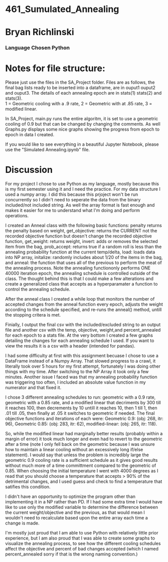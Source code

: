 # 461_Sumulated_Annealing

# Bryan Richlinski

### Language Chosen Python

# Notes for file structure:
Please just use the files in the SA_Project folder. Files are as follows, the final bag lists ready to be inserted into a dataframe, are in ouput1 ouput2 and ouput3.  The details of each annealing epoch are in stats(1) stats(2) and stats(3).  
1 = Geometric cooling with a .9 rate, 2 = Geometric with at .85 rate, 3 = modified linear.

In SA_Project, main.py runs the entire algoritm, it is set to use a geometric cooling of 0.9 but that can be changed by changing the comments. As well Graphs.py displays some nice graphs showing the progress from epoch to epoch in data I created.  

If you would like to see everything in a beautiful Jupyter Notebook, please use the "Simulated Annealing.ipynb" file. 

# Discussion

For my project I chose to use Python as my language, mostly because this is my first semester using it and I need the practice. For my data structure I used a numpy array. I did this because this prjoject won't be run concurrently so I didn't need to seperate the data from the binary included/not included string. As well the array format is fast enough and makes it easier for me to understand what I'm doing and perform operations.  

I created an Anneal class with the following basic functions: penalty returns the penalty based on weight, get_objective: returns the CURRENT not the recorded objective function but doesn't change the recorded objective function, get_weight: returns weight, invert: adds or removes the selected item from the bag, prob_accept: returns true if a random roll is less than the annealing probability function at the current temp/delta, load: loads data into NP array, initalize: randomly includes about 1/20 of the items in the bag, and anneal: the function that uses all of the previous to perform the meat of the annealing process.  Note the annealing functiononly performs ONE 40000 iteration epoch, the annealing schedule is controlled outside of the class. The thought behind this is that I could make a few alterations and create a generalized class that accepts as a hyperparamater a function to control the annealing schedule. 

After the anneal class I created a while loop that monitors the number of accepted changes from the anneal function every epoch, adjusts the weight according to the schedule specified, and re-runs the anneal() method, untill the stopping critera is met. 

Finially, I output the final csv with the included/excluded string to an output file and another csv with the temp, objective, weight,and percent_annealed for each epoch to a stats file. At the very bottom I created a few graphs detailing the changes for each annealing schedule I used. If you want to view the results it is a csv with a header (intended for pandas). 

I had some difficulty at first with this assignment becuase I chose to use a DataFrame instead of a Numpy Array.  That slowed progress to a crawl, it literally took over 5 hours for my first attempt, fortunately I was doing other things with my time.  After switching to the NP Array it took only a few minutes.  Another issue I faced was that my annealing probability function was triggering too often, I included an absolute value function in my numerator and that fixed it.

I chose 3 different annealing schedules to run: geometric with a 0.9 rate, geometric with a 0.85 rate, and a modified linear that decriments by 300 till it reaches 100, then decrements by 10 untill it reaches 10, then 1 till 1, then .01 till .05, then finally at .05 it switches to geometric if needed. The final objective functions and iterations of each were:
Geometric 0.9: (obj: 268, itr: 96), 
Geometric 0.85: (obj: 283, itr: 62), 
modified-linear: (obj: 265, itr: 118). 

So, while the modified linear had marginally better results (probably within a margin of error) it took much longer and even had to revert to the geometric after a time (note I only fell back on the geometric because I was unsure how to maintain a linear cooling without an excessively long if/else statement). I would say that unless the problem is incredibly large the geometric 0.9 cooling rate is a sufficient schedule as it gives good results without much more of a time committment compared to the geometric of 0.85.  When choosing the initial temperature I went with 4000 degrees as I read that you should choose a temperature that accepts > 90% of the detrimental changes, and I used guess and check to find a temperature that satifies this condition. 

I didn't have an opportunity to optimize the program other than implementing it in a NP rather than PD. If I had some extra time I would have like to use only the modified variable to determine the difference between the current weight/objective and the previous, as that would mean I wouldn't need to recalculate based upon the entire array each time a change is made. 

I'm mostly just proud that I am able to use Python with relatively little prior experience, but I am also proud that I was able to create some graphs to visualize the annealing process, to see how the different cooling schedules affect the objective and percent of bad changes accepted (which I named percent_annealed sorry if that is the wrong naming convention.)

